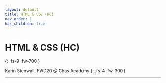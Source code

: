 ```yaml
---
layout: default
title: HTML & CSS (HC)
nav_order: 1
has_children: true
---
```


# HTML & CSS (HC)
{: .fs-9 .fw-700 }

Karin Stenwall, FWD20 @ Chas Academy
{: .fs-4 .fw-300 }

---

